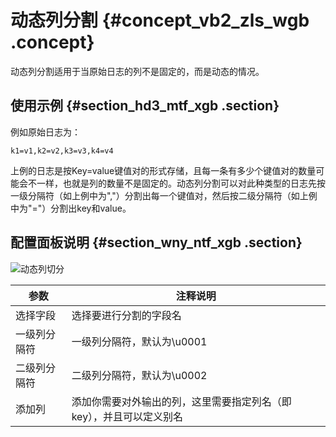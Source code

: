 # 动态列分割 {#concept_vb2_zls_wgb .concept}

动态列分割适用于当原始日志的列不是固定的，而是动态的情况。

## 使用示例 {#section_hd3_mtf_xgb .section}

例如原始日志为：

```
k1=v1,k2=v2,k3=v3,k4=v4

```

上例的日志是按Key=value键值对的形式存储，且每一条有多少个键值对的数量可能会不一样，也就是列的数量不是固定的。动态列分割可以对此种类型的日志先按一级分隔符（如上例中为","）分割出每一个键值对，然后按二级分隔符（如上例中为"="）分割出key和value。

## 配置面板说明 {#section_wny_ntf_xgb .section}

![动态列切分](http://static-aliyun-doc.oss-cn-hangzhou.aliyuncs.com/assets/img/130393/155123380039592_zh-CN.png)

|参数|注释说明|
|--|----|
|选择字段|选择要进行分割的字段名|
|一级列分隔符|一级列分隔符，默认为\\u0001|
|二级列分隔符|二级列分隔符，默认为\\u0002|
|添加列|添加你需要对外输出的列，这里需要指定列名（即key），并且可以定义别名|

